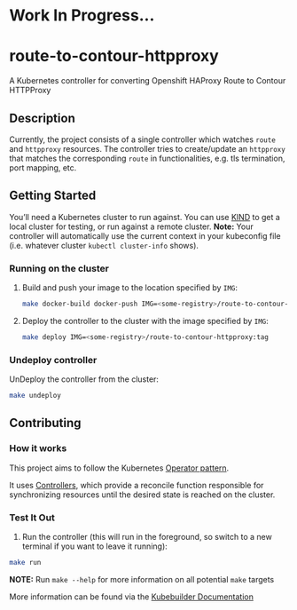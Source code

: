 # Work In Progress...

# route-to-contour-httpproxy

A Kubernetes controller for converting Openshift HAProxy Route to Contour HTTPProxy

## Description

Currently, the project consists of a single controller which watches `route` and `httpproxy` resources.
The controller tries to create/update an `httpproxy` that matches the corresponding `route` in functionalities, e.g. tls
termination, port mapping, etc.

## Getting Started

You’ll need a Kubernetes cluster to run against. You can use [KIND](https://sigs.k8s.io/kind) to get a local cluster for
testing, or run against a remote cluster.
**Note:** Your controller will automatically use the current context in your kubeconfig file (i.e. whatever
cluster `kubectl cluster-info` shows).

### Running on the cluster

1. Build and push your image to the location specified by `IMG`:

    ```sh
    make docker-build docker-push IMG=<some-registry>/route-to-contour-httpproxy:tag
    ```

2. Deploy the controller to the cluster with the image specified by `IMG`:

    ```sh
    make deploy IMG=<some-registry>/route-to-contour-httpproxy:tag
    ```

### Undeploy controller

UnDeploy the controller from the cluster:

```sh
make undeploy
```

## Contributing

### How it works

This project aims to follow the
Kubernetes [Operator pattern](https://kubernetes.io/docs/concepts/extend-kubernetes/operator/).

It uses [Controllers](https://kubernetes.io/docs/concepts/architecture/controller/),
which provide a reconcile function responsible for synchronizing resources until the desired state is reached on the
cluster.

### Test It Out

1. Run the controller (this will run in the foreground, so switch to a new terminal if you want to leave it running):

```sh
make run
```

**NOTE:** Run `make --help` for more information on all potential `make` targets

More information can be found via the [Kubebuilder Documentation](https://book.kubebuilder.io/introduction.html)
